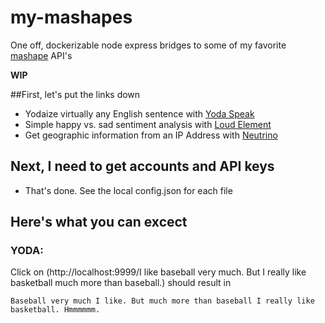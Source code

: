 # my-mashapes

One off, dockerizable node express bridges to some of my favorite [mashape](https://www.mashape.com) API's

**WIP**

##First, let's put the links down

* Yodaize virtually any English sentence with [Yoda Speak](https://www.mashape.com/ismaelc/yoda-speak)
* Simple happy vs. sad sentiment analysis with [Loud Element](https://www.mashape.com/loudelement/free-natural-language-processing-service)
* Get geographic information from an IP Address with [Neutrino](https://www.mashape.com/neutrinoapi/ip-info)

## Next, I need to get accounts and API keys

* That's done. See the local config.json for each file

## Here's what you can excect

### YODA:

Click on (http://localhost:9999/I like baseball very much. But I really like basketball much more than baseball.)
should result in 
```
Baseball very much I like. But much more than baseball I really like basketball. Hmmmmmm.
```


